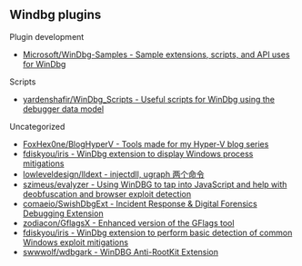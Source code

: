 ## Windbg plugins

Plugin development

* [Microsoft/WinDbg-Samples - Sample extensions, scripts, and API uses for WinDbg](https://github.com/Microsoft/WinDbg-Samples)

Scripts

* [yardenshafir/WinDbg_Scripts - Useful scripts for WinDbg using the debugger data model](https://github.com/yardenshafir/WinDbg_Scripts)

Uncategorized

* [FoxHex0ne/BlogHyperV - Tools made for my Hyper-V blog series](https://github.com/FoxHex0ne/BlogHyperV)
* [fdiskyou/iris - WinDbg extension to display Windows process mitigations](https://github.com/fdiskyou/iris)
* [lowleveldesign/lldext - injectdll, ugraph 两个命令](https://github.com/lowleveldesign/lldext)
* [szimeus/evalyzer - Using WinDBG to tap into JavaScript and help with deobfuscation and browser exploit detection](https://github.com/szimeus/evalyzer)
* [comaeio/SwishDbgExt - Incident Response & Digital Forensics Debugging Extension](https://github.com/comaeio/SwishDbgExt)
* [zodiacon/GflagsX - Enhanced version of the GFlags tool](https://github.com/zodiacon/GflagsX)
* [fdiskyou/iris - WinDbg extension to perform basic detection of common Windows exploit mitigations](https://github.com/fdiskyou/iris)
* [swwwolf/wdbgark - WinDBG Anti-RootKit Extension](https://github.com/swwwolf/wdbgark)
